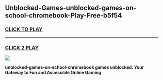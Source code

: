 
## Unblocked-Games-unblocked-games-on-school-chromebook-Play-Free-b5f54
<h3>
<a href="https://premium76.site?title=unblocked-games-on-school-chromebook&ref=18A1">CLICK TO PLAY</a></h3>
<hr>

<h3>
<a href="https://premium76.site?title=unblocked-games-on-school-chromebook&ref=18A1">CLICK 2 PLAY</a>
  
</h3>

<a href="https://premium76.site?title=unblocked-games-on-school-chromebook&ref=18A1"><img src="https://clearcache.store/games.png"></a>


**unblocked-games-on-school-chromebook games unblocked: Your Gateway to Fun and Accessible Online Gaming**
